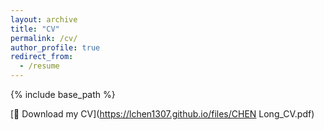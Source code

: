 ```yaml
---
layout: archive
title: "CV"
permalink: /cv/
author_profile: true
redirect_from:
  - /resume
---
```


{% include base_path %}

[📄 Download my CV](https://lchen1307.github.io/files/CHEN Long_CV.pdf)
